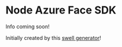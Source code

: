 # Node Azure Face SDK  
Info coming soon!  

Initially created by this [swell generator][parent-generator-url]!


[parent-generator-url]: https://github.com/swellaby/generator-swell